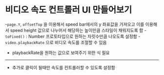 # 비디오 속도 컨트롤러 UI 만들어보기

-`page.Y`, `offsetTop` 을 이용해서 speed bar에서의 y 좌표값을 가져오고 이를 이용해서 speed height 값으로 나누어서 해당하는 높이만큼 스타일이 채워지도록 함
-`toFixed()` : Number 프로토타입으로 원하는 자릿수만큼 나오도록 설정함
-`video.playbackRate` 으로 비디오 속도를 조절할 수 있음
- playbackRate을 원하는 값으로 보여주기 위한 식 필요 
---
+ 추가로 클릭이 될때만 속도를 컨트롤러할 수 있도록 설정함
